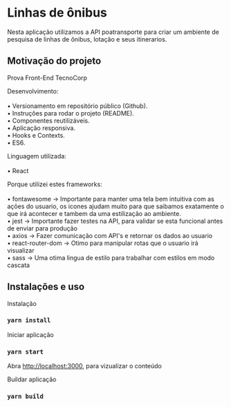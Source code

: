 # Linhas de ônibus <br/>
Nesta aplicação utilizamos a API poatransporte para criar um ambiente de pesquisa de linhas de ônibus, lotação e seus itinerarios.

## Motivação do projeto<br/>
Prova Front-End TecnoCorp<br/>

Desenvolvimento: <br/><br/>
• Versionamento em repositório público (Github).  <br/>
• Instruções para rodar o projeto (README).  <br/>
• Componentes reutilizáveis.  <br/>
• Aplicação responsiva.  <br/>
• Hooks e Contexts.  <br/>
• ES6.  <br/>

Linguagem utilizada: <br/><br/>
• React 

Porque utilizei estes frameworks: <br/><br/>
• fontawesome -> Importante para manter uma tela bem intuitiva com as ações do usuario, os icones ajudam muito para que saibamos exatamente o que irá acontecer e tambem da uma estilização ao ambiente. <br/>
• jest -> Importante fazer testes na API, para validar se esta funcional antes de enviar para produção <br/>
• axios -> Fazer comunicação com API's e retornar os dados ao usuario <br/>
• react-router-dom -> Otimo para manipular rotas que o usuario irá visualizar  <br/>
• sass -> Uma otima lingua de estilo para trabalhar com estilos em modo cascata  <br/>

## Instalações e uso

Instalação

### `yarn install`

Iniciar aplicação

### `yarn start`
Abra [http://localhost:3000](http://localhost:3000), para vizualizar o conteúdo

Buildar aplicação

### `yarn build`
